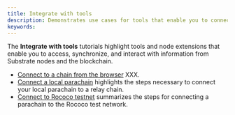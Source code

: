 ```yaml
---
title: Integrate with tools
description: Demonstrates use cases for tools that enable you to connect to and interact with Substrate nodes and Substrate-based blockchains.
keywords:
---
```


The **Integrate with tools** tutorials highlight tools and node extensions that enable you to access, synchronize, and interact with information from Substrate nodes and the blockchain.

- [Connect to a chain from the browser](/tutorials/integrate-with-tools/substrate-connect/) XXX.
- [Connect a local parachain](/tutorials/connect-other-chains/local-parachain/) highlights the steps necessary to connect your local parachain to a relay chain.
- [Connect to Rococo testnet](/tutorials/connect-other-chains/rococo-slot/) summarizes the steps for connecting a parachain to the Rococo test network.
<!-- TODO: WIP page on XCM -->
<!-- - [Send cross-consensus messages (XCM)](/tutorials/connect-other-chains/xcm/) summarizes the steps for connecting a parachain to the Rococo test network. -->